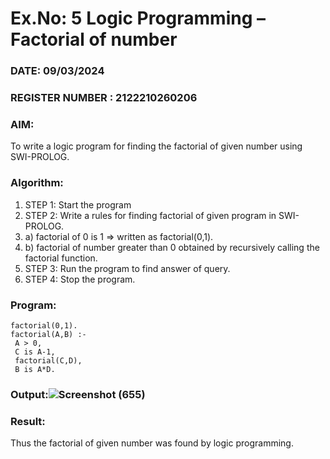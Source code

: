 # Ex.No: 5   Logic Programming – Factorial of number   
### DATE: 09/03/2024                                                                         
### REGISTER NUMBER : 2122210260206
### AIM: 
To  write  a logic program for finding the factorial of given number using SWI-PROLOG. 
### Algorithm:
1. STEP 1: Start the program
2. STEP 2:  Write a rules for finding factorial of given program in SWI-PROLOG.
3.   a)	factorial of 0 is 1 => written as factorial(0,1).
4.   b)	factorial of number greater than 0 obtained by recursively calling the factorial    function.
5. STEP 3: Run the program  to find answer of  query.
6. STEP 4: Stop the program.

### Program:
```
factorial(0,1). 
factorial(A,B) :- 
 A > 0, 
 C is A-1, 
 factorial(C,D), 
 B is A*D. 

```


### Output:![Screenshot (655)](https://github.com/PoornimaKumar29/AI_Lab_2023-24/assets/106436734/d3ab17a7-2dc0-42fc-a3e2-b3d88e377f4b)




### Result:
Thus the factorial of given number was found by logic programming. 
